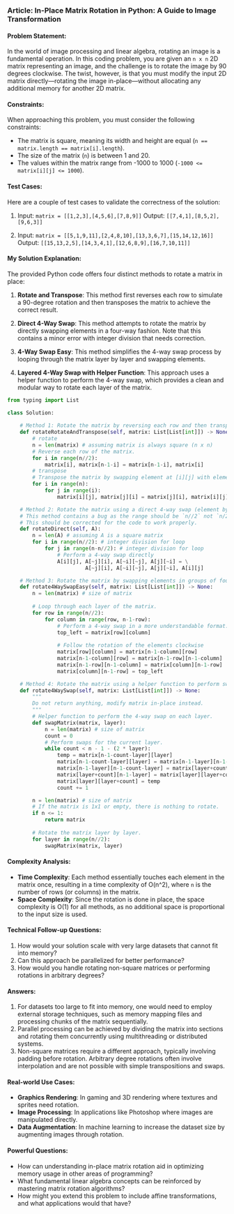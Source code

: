 ### Article: In-Place Matrix Rotation in Python: A Guide to Image Transformation

#### Problem Statement:
In the world of image processing and linear algebra, rotating an image is a fundamental operation. In this coding problem, you are given an `n x n` 2D matrix representing an image, and the challenge is to rotate the image by 90 degrees clockwise. The twist, however, is that you must modify the input 2D matrix directly—rotating the image in-place—without allocating any additional memory for another 2D matrix.

#### Constraints:
When approaching this problem, you must consider the following constraints:
- The matrix is square, meaning its width and height are equal (`n == matrix.length == matrix[i].length`).
- The size of the matrix (`n`) is between 1 and 20.
- The values within the matrix range from -1000 to 1000 (`-1000 <= matrix[i][j] <= 1000`).

#### Test Cases:
Here are a couple of test cases to validate the correctness of the solution:

1. Input: `matrix = [[1,2,3],[4,5,6],[7,8,9]]`
   Output: `[[7,4,1],[8,5,2],[9,6,3]]`

2. Input: `matrix = [[5,1,9,11],[2,4,8,10],[13,3,6,7],[15,14,12,16]]`
   Output: `[[15,13,2,5],[14,3,4,1],[12,6,8,9],[16,7,10,11]]`

#### My Solution Explanation:
The provided Python code offers four distinct methods to rotate a matrix in place:

1. **Rotate and Transpose**: This method first reverses each row to simulate a 90-degree rotation and then transposes the matrix to achieve the correct result.

2. **Direct 4-Way Swap**: This method attempts to rotate the matrix by directly swapping elements in a four-way fashion. Note that this contains a minor error with integer division that needs correction.

3. **4-Way Swap Easy**: This method simplifies the 4-way swap process by looping through the matrix layer by layer and swapping elements.

4. **Layered 4-Way Swap with Helper Function**: This approach uses a helper function to perform the 4-way swap, which provides a clean and modular way to rotate each layer of the matrix.

```python
from typing import List

class Solution:
    
    # Method 1: Rotate the matrix by reversing each row and then transposing the matrix.
    def rotateRotateAndTranspose(self, matrix: List[List[int]]) -> None:
        # rotate
        n = len(matrix) # assuming matrix is always square (n x n)
        # Reverse each row of the matrix.
        for i in range(n//2):
            matrix[i], matrix[n-1-i] = matrix[n-1-i], matrix[i]
        # transpose
        # Transpose the matrix by swapping element at [i][j] with element at [j][i].
        for i in range(n):
            for j in range(i):
                matrix[i][j], matrix[j][i] = matrix[j][i], matrix[i][j]

    # Method 2: Rotate the matrix using a direct 4-way swap (element by element).
    # This method contains a bug as the range should be `n//2` not `n/2`.
    # This should be corrected for the code to work properly.
    def rotateDirect(self, A):
        n = len(A) # assuming A is a square matrix
        for i in range(n//2): # integer division for loop
            for j in range(n-n//2): # integer division for loop
                # Perform a 4-way swap directly
                A[i][j], A[~j][i], A[~i][~j], A[j][~i] = \
                         A[~j][i], A[~i][~j], A[j][~i], A[i][j]

    # Method 3: Rotate the matrix by swapping elements in groups of four.
    def rotate4WaySwapEasy(self, matrix: List[List[int]]) -> None:
        n = len(matrix) # size of matrix
        
        # Loop through each layer of the matrix.
        for row in range(n//2):
            for column in range(row, n-1-row):
                # Perform a 4-way swap in a more understandable format.
                top_left = matrix[row][column]
                
                # Follow the rotation of the elements clockwise
                matrix[row][column] = matrix[n-1-column][row]
                matrix[n-1-column][row] = matrix[n-1-row][n-1-column]
                matrix[n-1-row][n-1-column] = matrix[column][n-1-row]
                matrix[column][n-1-row] = top_left

    # Method 4: Rotate the matrix using a helper function to perform swaps in layers.
    def rotate4WaySwap(self, matrix: List[List[int]]) -> None:
        """
        Do not return anything, modify matrix in-place instead.
        """
        # Helper function to perform the 4-way swap on each layer.
        def swapMatrix(matrix, layer):
            n = len(matrix) # size of matrix
            count = 0
            # Perform swaps for the current layer.
            while count < n - 1 - (2 * layer):
                temp = matrix[n-1-count-layer][layer]
                matrix[n-1-count-layer][layer] = matrix[n-1-layer][n-1-count-layer]
                matrix[n-1-layer][n-1-count-layer] = matrix[layer+count][n-1-layer]
                matrix[layer+count][n-1-layer] = matrix[layer][layer+count]
                matrix[layer][layer+count] = temp
                count += 1

        n = len(matrix) # size of matrix
        # If the matrix is 1x1 or empty, there is nothing to rotate.
        if n <= 1:
            return matrix
        
        # Rotate the matrix layer by layer.
        for layer in range(n//2):
            swapMatrix(matrix, layer)

```


#### Complexity Analysis:
- **Time Complexity**: Each method essentially touches each element in the matrix once, resulting in a time complexity of O(n^2), where `n` is the number of rows (or columns) in the matrix.
- **Space Complexity**: Since the rotation is done in place, the space complexity is O(1) for all methods, as no additional space is proportional to the input size is used.

#### Technical Follow-up Questions:
1. How would your solution scale with very large datasets that cannot fit into memory?
2. Can this approach be parallelized for better performance?
3. How would you handle rotating non-square matrices or performing rotations in arbitrary degrees?

#### Answers:
1. For datasets too large to fit into memory, one would need to employ external storage techniques, such as memory mapping files and processing chunks of the matrix sequentially.
2. Parallel processing can be achieved by dividing the matrix into sections and rotating them concurrently using multithreading or distributed systems.
3. Non-square matrices require a different approach, typically involving padding before rotation. Arbitrary degree rotations often involve interpolation and are not possible with simple transpositions and swaps.

#### Real-world Use Cases:
- **Graphics Rendering**: In gaming and 3D rendering where textures and sprites need rotation.
- **Image Processing**: In applications like Photoshop where images are manipulated directly.
- **Data Augmentation**: In machine learning to increase the dataset size by augmenting images through rotation.

#### Powerful Questions:
- How can understanding in-place matrix rotation aid in optimizing memory usage in other areas of programming?
- What fundamental linear algebra concepts can be reinforced by mastering matrix rotation algorithms?
- How might you extend this problem to include affine transformations, and what applications would that have?